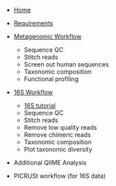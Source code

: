 * [Home](https://github.com/mlangill/microbiome_helper/wiki/Home)
* [Requirements](https://github.com/mlangill/microbiome_helper/wiki/Requirements)

* [Metagenomic Workflow](https://github.com/mlangill/microbiome_helper/wiki/Metagenomic-Workflow)
    * Sequence QC
    * Stitch reads
    * Screen out human sequences
    * Taxonomic composition
    * Functional profiling

* [16S Workflow](https://github.com/mlangill/microbiome_helper/wiki/16S-Workflow)
    * [16S tutorial](https://github.com/mlangill/microbiome_helper/wiki/16S-tutorial)
    * Sequence QC
    * Stitch reads
    * Remove low quality reads
    * Remove chimeric reads
    * Taxonomic composition
    * Plot taxonomic diversity

* Additional QIIME Analysis

* PICRUSt workflow (for 16S data)